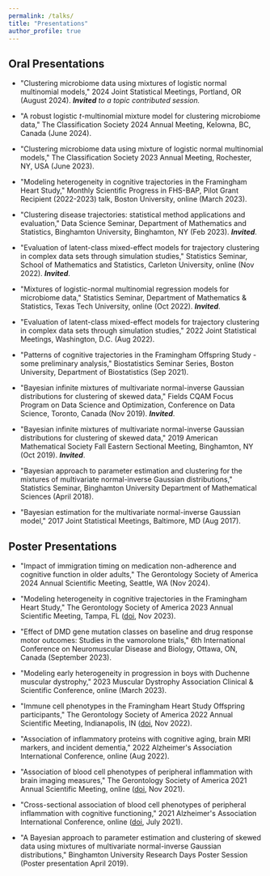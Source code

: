 ```yaml
---
permalink: /talks/
title: "Presentations"
author_profile: true
---
```


## Oral Presentations

* "Clustering microbiome data using mixtures of logistic normal multinomial models," 2024 Joint Statistical Meetings, Portland, OR (August 2024). ***Invited** to a topic contributed session.*

* "A robust logistic *t*-multinomial mixture model for clustering microbiome data," The Classification Society 2024 Annual Meeting, Kelowna, BC, Canada (June 2024).

* "Clustering microbiome data using mixture of logistic normal multinomial models," The Classification Society 2023 Annual Meeting, Rochester, NY, USA (June 2023).

* "Modeling heterogeneity in cognitive trajectories in the Framingham Heart Study," Monthly Scientific Progress in FHS-BAP, Pilot Grant Recipient (2022-2023) talk, Boston University, online (March 2023).

* "Clustering disease trajectories: statistical method applications and evaluation," Data Science Seminar, Department of Mathematics and Statistics, Binghamton University, Binghamton, NY (Feb 2023). ***Invited***.

* "Evaluation of latent-class mixed-effect models for trajectory clustering in complex data sets through simulation studies," Statistics Seminar, School of Mathematics and Statistics, Carleton University, online (Nov 2022). ***Invited***.

* "Mixtures of logistic-normal multinomial regression models for microbiome data," Statistics Seminar, Department of Mathematics & Statistics, Texas Tech University, online (Oct 2022). ***Invited***.

* "Evaluation of latent-class mixed-effect models for trajectory clustering in complex data sets through simulation studies," 2022 Joint Statistical Meetings, Washington, D.C. (Aug 2022).

* "Patterns of cognitive trajectories in the Framingham Offspring Study - some preliminary analysis," Biostatistics Seminar Series, Boston University, Department of Biostatistics (Sep 2021).

* "Bayesian infinite mixtures of multivariate normal-inverse Gaussian distributions for clustering of skewed data," Fields CQAM Focus Program on Data Science and Optimization, Conference on Data Science, Toronto, Canada (Nov 2019). ***Invited***.

* "Bayesian infinite mixtures of multivariate normal-inverse Gaussian distributions for clustering of skewed data," 2019 American Mathematical Society Fall Eastern Sectional Meeting, Binghamton, NY (Oct 2019). ***Invited***.

* "Bayesian approach to parameter estimation and clustering for the mixtures of multivariate normal-inverse Gaussian distributions," Statistics Seminar, Binghamton University Department of Mathematical Sciences (April 2018).

* "Bayesian estimation for the multivariate normal-inverse Gaussian model," 2017 Joint Statistical Meetings, Baltimore, MD (Aug 2017).

## Poster Presentations

* "Impact of immigration timing on medication non-adherence and cognitive function in older adults," The Gerontology Society of America 2024 Annual Scientific Meeting, Seattle, WA (Nov 2024).	

* "Modeling heterogeneity in cognitive trajectories in the Framingham Heart Study," The Gerontology Society of America 2023 Annual Scientific Meeting, Tampa, FL ([doi](https://doi-org/10.1093/geroni/igad104.2952), Nov 2023).	

* "Effect of DMD gene mutation classes on baseline and drug response motor outcomes: Studies in the vamorolone trials," 6th International Conference on Neuromuscular Disease and Biology, Ottawa, ON, Canada (September 2023).

* "Modeling early heterogeneity in progression in boys with Duchenne muscular dystrophy," 2023 Muscular Dystrophy Association Clinical & Scientific Conference, online (March 2023).

* "Immune cell phenotypes in the Framingham Heart Study Offspring participants," The Gerontology Society of America 2022 Annual Scientific Meeting, Indianapolis, IN ([doi](https://doi.org/10.1093/geroni/igac059.2529), Nov 2022).

* "Association of inflammatory proteins with cognitive aging, brain MRI markers, and incident dementia," 2022 Alzheimer's Association International Conference, online (Aug 2022).

* "Association of blood cell phenotypes of peripheral inflammation with brain imaging measures," The Gerontology Society of America 2021 Annual Scientific Meeting, online ([doi](https://doi.org/10.1093/geroni/igab046.2439), Nov 2021).

* "Cross-sectional association of blood cell phenotypes of peripheral inflammation with cognitive functioning," 2021 Alzheimer's Association International Conference, online ([doi](https://alz-journals.onlinelibrary.wiley.com/doi/epdf/10.1002/alz.051838), July 2021).

* "A Bayesian approach to parameter estimation and clustering of skewed data using mixtures of multivariate normal-inverse Gaussian distributions," Binghamton University Research Days Poster Session (Poster presentation April 2019).
